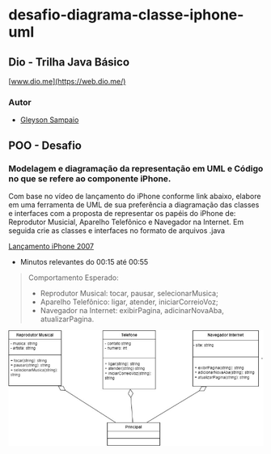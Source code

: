 # desafio-diagrama-classe-iphone-uml
## Dio - Trilha Java Básico
[www.dio.me](https://web.dio.me/)

### Autor

* [Gleyson Sampaio](https://github.com/glysns)

## POO - Desafio
### Modelagem e diagramação da representação em UML e Código no que se refere ao componente iPhone.

Com base no vídeo de lançamento do iPhone conforme link abaixo, elabore em uma ferramenta de UML de sua preferência a diagramação das classes e interfaces com a proposta de representar os papéis do iPhone de: Reprodutor Musicial, Aparelho Telefônico e Navegador na Internet. Em seguida crie as classes e interfaces no formato de arquivos .java

[Lançamento iPhone 2007](https://www.youtube.com/watch?v=9ou608QQRq8)

- Minutos relevantes do 00:15 até 00:55

>Comportamento Esperado:
>
>* Reprodutor Musical: tocar, pausar, selecionarMusica;
>* Aparelho Telefônico: ligar, atender, iniciarCorreioVoz;
>* Navegador na Internet: exibirPagina, adicinarNovaAba, atualizarPagina.

![Abaixo diagrama construído para o desafio:](UML-iphone-1.jpg)

